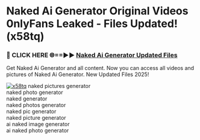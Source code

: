 # Naked Ai Generator Original Videos 0nlyFans Leaked - Files Updated! (x58tq)

<h3>🔴 CLICK HERE 🌐==►► <a href="https://tinyurl.com/up5wt9bj" rel="nofollow">Naked Ai Generator Updated Files</a></h3>

Get Naked Ai Generator and all content. Now you can access all videos and pictures of Naked Ai Generator. New Updated Files 2025!

[![x58tq](https://i.imgur.com/ABiUzMV.gif)](https://tinyurl.com/up5wt9bj)
naked pictures generator<br>
naked photo generator<br>
naked generator<br>
naked photos generator<br>
naked pic generator<br>
naked picture generator<br>
ai naked image generator<br>
ai naked photo generator
